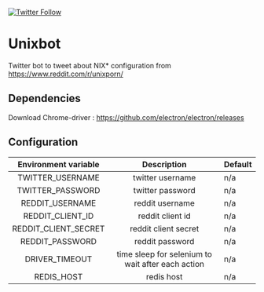 [![Twitter Follow](https://img.shields.io/twitter/follow/bot_unixporn?style=social)](https://twitter.com/intent/follow?screen_name=bot_unixporn)

# Unixbot

Twitter bot to tweet about NIX* configuration from https://www.reddit.com/r/unixporn/

## Dependencies

Download Chrome-driver : https://github.com/electron/electron/releases

## Configuration

| Environment variable |                    Description                    | Default |
| :------------------: | :-----------------------------------------------: | ------- |
|   TWITTER_USERNAME   |                 twitter username                  | n/a     |
|   TWITTER_PASSWORD   |                 twitter password                  | n/a     |
|   REDDIT_USERNAME    |                  reddit username                  | n/a     |
|   REDDIT_CLIENT_ID   |                 reddit client id                  | n/a     |
| REDDIT_CLIENT_SECRET |               reddit client secret                | n/a     |
|   REDDIT_PASSWORD    |                  reddit password                  | n/a     |
|    DRIVER_TIMEOUT    | time sleep for selenium to wait after each action | n/a     |
|       REDIS_HOST        |                redis host                | n/a     |
